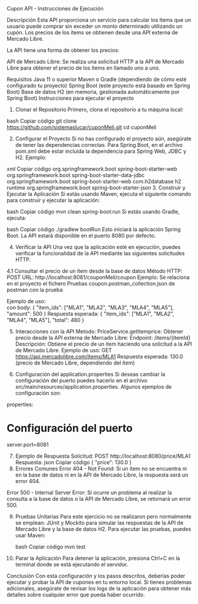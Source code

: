 Cupon API - Instrucciones de Ejecución

Descripción
Esta API proporciona un servicio para calcular los ítems que un usuario
puede comprar sin exceder un monto determinado utilizando un cupón. 
Los precios de los ítems se obtienen desde una API externa de Mercado Libre.

La API tiene una forma de obtener los precios:


API de Mercado Libre: Se realiza una solicitud HTTP a la API de Mercado Libre para obtener 
el precio de los ítems en llamado uno a uno.


Requisitos
Java 11 o superior
Maven o Gradle (dependiendo de cómo esté configurado tu proyecto)
Spring Boot (este proyecto está basado en Spring Boot)
Base de datos H2 (en memoria, gestionada automáticamente por Spring Boot)
Instrucciones para ejecutar el proyecto
1. Clonar el Repositorio
   Primero, clona el repositorio a tu máquina local:

bash
Copiar código
git clone https://github.com/sistemaslucar/cuponMeli.git
cd cuponMeli

2. Configurar el Proyecto
   Si no has configurado el proyecto aún, asegúrate de tener las dependencias correctas.
Para Spring Boot, en el archivo pom.xml debe estar incluida 
la dependencia para Spring Web, JDBC y H2. Ejemplo:

xml
Copiar código
<dependencies>
<dependency>
<groupId>org.springframework.boot</groupId>
<artifactId>spring-boot-starter-web</artifactId>
</dependency>
<dependency>
<groupId>org.springframework.boot</groupId>
<artifactId>spring-boot-starter-data-jdbc</artifactId>
</dependency>
<dependency>
<groupId>org.springframework.boot</groupId>
<artifactId>spring-boot-starter-web</artifactId>
</dependency>
<dependency>
<groupId>com.h2database</groupId>
<artifactId>h2</artifactId>
<scope>runtime</scope>
</dependency>
<dependency>
<groupId>org.springframework.boot</groupId>
<artifactId>spring-boot-starter-json</artifactId>
</dependency>
</dependencies>
3. Construir y Ejecutar la Aplicación
   Si estás usando Maven, ejecuta el siguiente comando para construir y ejecutar la aplicación:

bash
Copiar código
mvn clean spring-boot:run
Si estás usando Gradle, ejecuta:

bash
Copiar código
./gradlew bootRun
Esto iniciará la aplicación Spring Boot. La API estará disponible en el puerto 8080 por defecto.

4. Verificar la API
   Una vez que la aplicación esté en ejecución, puedes verificar la funcionalidad 
de la API mediante las siguientes solicitudes HTTP.

4.1 Consultar el precio de un ítem desde la base de datos
Método HTTP: POST
URL: http://localhost:8081/couponMeli/coupon
Ejemplo: Se relaciona en el proyecto el fichero Pruebas coupon.postman_collection.json
de postman con la prueba 


Ejemplo de uso:   
con body:
{
"item_ids": ["MLA1", "MLA2", "MLA3", "MLA4", "MLA5"],
"amount": 500
}
Respuesta esperada:
{
"item_ids": ["MLA1", "MLA2", "MLA4", "MLA5"],
"total": 480
}



5. Interacciones con la API 
 Metodo: PriceService.getItemprice: Obtener precio desde la API externa de Mercado Libre:
Endpoint: /items/{itemId}
Descripción: Obtiene el precio de un ítem haciendo una solicitud a la API de Mercado Libre.
Ejemplo de uso: GET https://api.mercadolibre.com/items/MLA1
Respuesta esperada: 130.0 (precio de Mercado Libre, dependiendo del ítem)

6. Configuración del application.properties
Si deseas cambiar la configuración del puerto puedes hacerlo en el archivo 
src/main/resources/application.properties.
Algunos ejemplos de configuración son:

properties:

# Configuración del puerto
server.port=8081


7. Ejemplo de Respuesta
   Solicitud: POST http://localhost:8080/price/MLA1
   Respuesta:
   json
   Copiar código
   {
   "price": 130.0
   }
8. Errores Comunes
   Error 404 - Not Found: Si un ítem no se encuentra ni en la base de datos ni en la API de Mercado Libre, la respuesta será un error 404.

Error 500 - Internal Server Error: Si ocurre un problema al realizar la consulta a la base de datos o la API de Mercado Libre, se retornará un error 500.

9. Pruebas Unitarias
   Para este ejercicio no se realizaron pero normalmente se emplean:  JUnit y Mockito para simular las respuestas de la API de Mercado Libre y la base de datos H2. 
   Para ejecutar las pruebas, puedes usar Maven:

   bash
   Copiar código
   mvn test
10. Parar la Aplicación
    Para detener la aplicación, presiona Ctrl+C en la terminal donde se está ejecutando el servidor.

Conclusión
Con esta configuración y los pasos descritos, deberías poder ejecutar y
probar la API de cupones en tu entorno local. Si tienes problemas adicionales, 
asegúrate de revisar los logs de la aplicación para obtener más detalles sobre cualquier 
error que pueda haber ocurrido.

